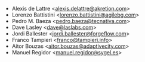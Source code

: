 - Alexis de Lattre \<<alexis.delattre@akretion.com>\>
- Lorenzo Battistini \<<lorenzo.battistini@agilebg.com>\>
- Pedro M. Baeza \<<pedro.baeza@tecnativa.com>\>
- Dave Lasley \<<dave@laslabs.com>\>
- Jordi Ballester \<<jordi.ballester@forgeflow.com>\>
- Franco Tampieri \<<franco@tampieri.info>\>
- Aitor Bouzas \<<aitor.bouzas@adaptivecity.com>\>
- Manuel Regidor \<<manuel.regidor@sygel.es>\>
